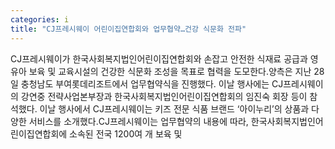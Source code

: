 ```yaml
---
categories: i
title: "CJ프레시웨이 어린이집연합회와 업무협약…건강 식문화 전파"
---
```

CJ프레시웨이가 한국사회복지법인어린이집연합회와 손잡고 안전한 식재료 공급과 영유아 보육 및 교육시설의 건강한 식문화 조성을 목표로 협력을 도모한다.양측은 지난 28일 충청남도 부여롯데리조트에서 업무협약식을 진행했다. 이날 행사에는 CJ프레시웨이의 강연중 전략사업본부장과 한국사회복지법인어린이집연합회의 임진숙 회장 등이 참석했다. 이날 행사에서 CJ프레시웨이는 키즈 전문 식품 브랜드 ‘아이누리’의 상품과 다양한 서비스를 소개했다.CJ프레시웨이는 업무협약의 내용에 따라, 한국사회복지법인어린이집연합회에 소속된 전국 1200여 개 보육 및